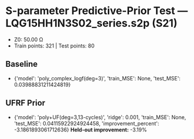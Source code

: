 # S-parameter Predictive-Prior Test — LQG15HH1N3S02_series.s2p (S21)
- Z0: 50.00 Ω
- Train points: 321  |  Test points: 80

## Baseline
- {'model': 'poly_complex_logf(deg=3)', 'train_MSE': None, 'test_MSE': 0.03988831211424819}

## UFRF Prior
- {'model': 'poly+UF(deg=3,13-cycles)', 'ridge': 0.001, 'train_MSE': None, 'test_MSE': 0.04115922924924458, 'improvement_percent': -3.1861893061712636}
**Held-out improvement:** -3.19%